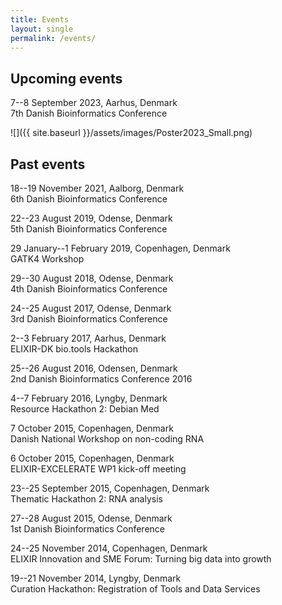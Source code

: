 ```yaml
---
title: Events
layout: single
permalink: /events/
---
```

## Upcoming events

7--8 September 2023, Aarhus, Denmark  
7th Danish Bioinformatics Conference

![]({{ site.baseurl }}/assets/images/Poster2023_Small.png)

## Past events

18--19 November 2021, Aalborg, Denmark  
6th Danish Bioinformatics Conference

22--23 August 2019, Odense, Denmark  
5th Danish Bioinformatics Conference

29 January--1 February 2019, Copenhagen, Denmark  
GATK4 Workshop

29--30 August 2018, Odense, Denmark  
4th Danish Bioinformatics Conference

24--25 August 2017, Odense, Denmark  
3rd Danish Bioinformatics Conference

2--3 February 2017, Aarhus, Denmark  
ELIXIR-DK bio.tools Hackathon

25--26 August 2016, Odensen, Denmark  
2nd Danish Bioinformatics Conference 2016

4--7 February 2016, Lyngby, Denmark  
Resource Hackathon 2: Debian Med

7 October 2015, Copenhagen, Denmark  
Danish National Workshop on non-coding RNA

6 October 2015, Copenhagen, Denmark  
ELIXIR-EXCELERATE WP1 kick-off meeting

23--25 September 2015, Copenhagen, Denmark  
Thematic Hackathon 2: RNA analysis

27--28 August 2015, Odense, Denmark  
1st Danish Bioinformatics Conference

24--25 November 2014, Copenhagen, Denmark  
ELIXIR Innovation and SME Forum: Turning big data into growth

19--21 November 2014, Lyngby, Denmark  
Curation Hackathon: Registration of Tools and Data Services

